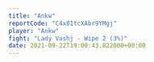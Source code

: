 ```yaml
---
title: "Ankw"
reportCode: "C4x81tcXAbr9YMgj"
player: "Ankw"
fight: "Lady Vashj - Wipe 2 (3%)"
date: 2021-09-22T19:00:43.822000+00:00
---
```

